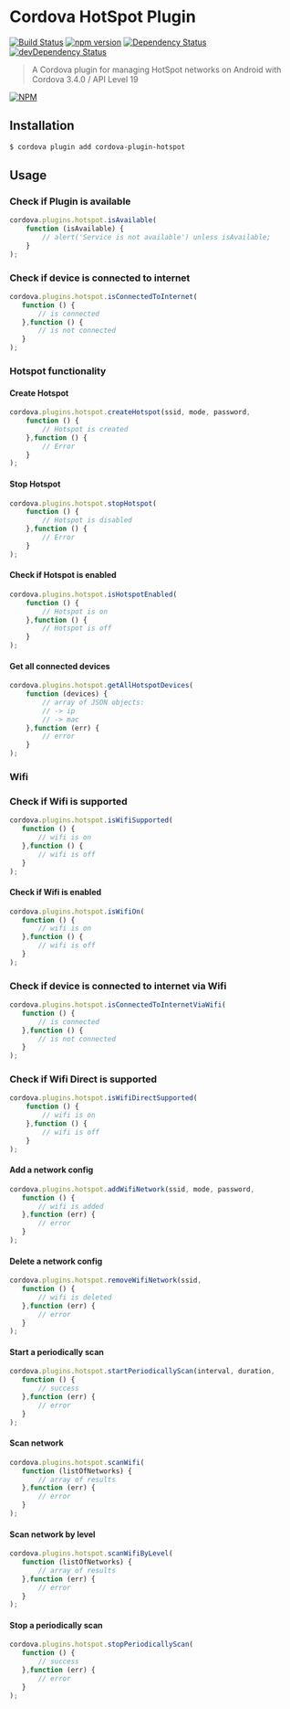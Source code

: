 # Cordova HotSpot Plugin


[![Build Status](https://travis-ci.org/hypery2k/cordova-hotspot-plugin.svg?branch=master)](https://travis-ci.org/hypery2k/cordova-hotspot-plugin) [![npm version](https://badge.fury.io/js/cordova-plugin-hotspot.svg)](http://badge.fury.io/js/cordova-plugin-hotspot) [![Dependency Status](https://david-dm.org/hypery2k/cordova-hotspot-plugin.svg)](https://david-dm.org/hypery2k/cordova-hotspot-plugin) [![devDependency Status](https://david-dm.org/hypery2k/cordova-hotspot-plugin/dev-status.svg)](https://david-dm.org/hypery2k/cordova-hotspot-plugin#info=devDependencies) 

> A Cordova plugin for managing HotSpot networks on Android with Cordova 3.4.0 / API Level 19
 
[![NPM](https://nodei.co/npm/cordova-plugin-hotspot.png)](https://nodei.co/npm/cordova-plugin-hotspot/)

## Installation

```bash
$ cordova plugin add cordova-plugin-hotspot
```
## Usage

### Check if Plugin is available

```javascript
cordova.plugins.hotspot.isAvailable(
    function (isAvailable) {
        // alert('Service is not available') unless isAvailable;
    }
);
```

### Check if device is connected to internet
   
```javascript
cordova.plugins.hotspot.isConnectedToInternet(
   function () {
       // is connected
   },function () {
       // is not connected
   }
);
```

### Hotspot functionality

#### Create Hotspot

```javascript
cordova.plugins.hotspot.createHotspot(ssid, mode, password, 
    function () {
        // Hotspot is created
    },function () {
        // Error
    }
);
```

#### Stop Hotspot

```javascript
cordova.plugins.hotspot.stopHotspot(
    function () {
        // Hotspot is disabled
    },function () {
        // Error
    }
);
```

#### Check if Hotspot is enabled

```javascript
cordova.plugins.hotspot.isHotspotEnabled(
    function () {
        // Hotspot is on
    },function () {
        // Hotspot is off
    }
);
```

#### Get all connected devices

```javascript
cordova.plugins.hotspot.getAllHotspotDevices(
    function (devices) {
        // array of JSON objects:
        // -> ip
        // -> mac
    },function (err) {
        // error
    }
);
```

### Wifi

### Check if Wifi is supported
   
```javascript
cordova.plugins.hotspot.isWifiSupported(
   function () {
       // wifi is on
   },function () {
       // wifi is off
   }
);
```

#### Check if Wifi is enabled
   
```javascript
cordova.plugins.hotspot.isWifiOn(
   function () {
       // wifi is on
   },function () {
       // wifi is off
   }
);
```

### Check if device is connected to internet via Wifi
   
```javascript
cordova.plugins.hotspot.isConnectedToInternetViaWifi(
   function () {
       // is connected
   },function () {
       // is not connected
   }
);
```

### Check if Wifi Direct is supported

```javascript
cordova.plugins.hotspot.isWifiDirectSupported(
    function () {
        // wifi is on
    },function () {
        // wifi is off
    }
);
```

#### Add a network config
     
  ```javascript
  cordova.plugins.hotspot.addWifiNetwork(ssid, mode, password,
     function () {
         // wifi is added
     },function (err) {
         // error
     }
  );
```

#### Delete a network config
     
  ```javascript
  cordova.plugins.hotspot.removeWifiNetwork(ssid, 
     function () {
         // wifi is deleted
     },function (err) {
         // error
     }
  );
```

#### Start a periodically scan
     
  ```javascript
  cordova.plugins.hotspot.startPeriodicallyScan(interval, duration,
     function () {
         // success
     },function (err) {
         // error
     }
  );
```

#### Scan network
     
  ```javascript
  cordova.plugins.hotspot.scanWifi( 
     function (listOfNetworks) {
         // array of results
     },function (err) {
         // error
     }
  );
```

#### Scan network by level
     
  ```javascript
  cordova.plugins.hotspot.scanWifiByLevel(
     function (listOfNetworks) {
         // array of results
     },function (err) {
         // error
     }
  );
```

#### Stop a periodically scan
     
  ```javascript
  cordova.plugins.hotspot.stopPeriodicallyScan( 
     function () {
         // success
     },function (err) {
         // error
     }
  );
```

